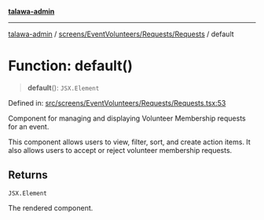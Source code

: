 [**talawa-admin**](../../../../../README.md)

***

[talawa-admin](../../../../../README.md) / [screens/EventVolunteers/Requests/Requests](../README.md) / default

# Function: default()

> **default**(): `JSX.Element`

Defined in: [src/screens/EventVolunteers/Requests/Requests.tsx:53](https://github.com/bint-Eve/talawa-admin/blob/3ea1bc8148fd1f2efa92a17958ea5a5df0d9cc86/src/screens/EventVolunteers/Requests/Requests.tsx#L53)

Component for managing and displaying Volunteer Membership requests for an event.

This component allows users to view, filter, sort, and create action items. It also allows users to accept or reject volunteer membership requests.

## Returns

`JSX.Element`

The rendered component.
